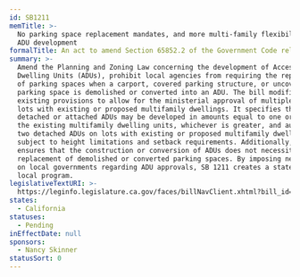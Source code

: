 ```yaml
---
id: SB1211
memTitle: >-
  No parking space replacement mandates, and more multi-family flexibility, for
  ADU development
formalTitle: An act to amend Section 65852.2 of the Government Code relating to land use.
summary: >-
  Amend the Planning and Zoning Law concerning the development of Accessory
  Dwelling Units (ADUs), prohibit local agencies from requiring the replacement
  of parking spaces when a carport, covered parking structure, or uncovered
  parking space is demolished or converted into an ADU. The bill modifies
  existing provisions to allow for the ministerial approval of multiple ADUs on
  lots with existing or proposed multifamily dwellings. It specifies that
  detached or attached ADUs may be developed in amounts equal to one or 25% of
  the existing multifamily dwelling units, whichever is greater, and authorizes
  two detached ADUs on lots with existing or proposed multifamily dwellings,
  subject to height limitations and setback requirements. Additionally, the bill
  ensures that the construction or conversion of ADUs does not necessitate the
  replacement of demolished or converted parking spaces. By imposing new duties
  on local governments regarding ADU approvals, SB 1211 creates a state-mandated
  local program.
legislativeTextURI: >-
  https://leginfo.legislature.ca.gov/faces/billNavClient.xhtml?bill_id=202320240SB1211
states:
  - California
statuses:
  - Pending
inEffectDate: null
sponsors:
  - Nancy Skinner
statusSort: 0
---
```

